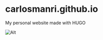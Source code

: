 # carlosmanri.github.io
My personal website made with HUGO 

![Alt](https://repobeats.axiom.co/api/embed/9927ac75d93006beb97c432d58fe030b923568bd.svg "Repobeats analytics image")
